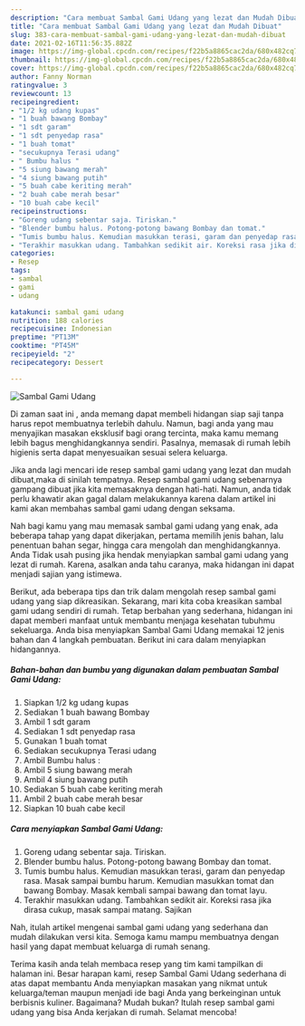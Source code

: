```yaml
---
description: "Cara membuat Sambal Gami Udang yang lezat dan Mudah Dibuat"
title: "Cara membuat Sambal Gami Udang yang lezat dan Mudah Dibuat"
slug: 383-cara-membuat-sambal-gami-udang-yang-lezat-dan-mudah-dibuat
date: 2021-02-16T11:56:35.882Z
image: https://img-global.cpcdn.com/recipes/f22b5a8865cac2da/680x482cq70/sambal-gami-udang-foto-resep-utama.jpg
thumbnail: https://img-global.cpcdn.com/recipes/f22b5a8865cac2da/680x482cq70/sambal-gami-udang-foto-resep-utama.jpg
cover: https://img-global.cpcdn.com/recipes/f22b5a8865cac2da/680x482cq70/sambal-gami-udang-foto-resep-utama.jpg
author: Fanny Norman
ratingvalue: 3
reviewcount: 13
recipeingredient:
- "1/2 kg udang kupas"
- "1 buah bawang Bombay"
- "1 sdt garam"
- "1 sdt penyedap rasa"
- "1 buah tomat"
- "secukupnya Terasi udang"
- " Bumbu halus "
- "5 siung bawang merah"
- "4 siung bawang putih"
- "5 buah cabe keriting merah"
- "2 buah cabe merah besar"
- "10 buah cabe kecil"
recipeinstructions:
- "Goreng udang sebentar saja. Tiriskan."
- "Blender bumbu halus. Potong-potong bawang Bombay dan tomat."
- "Tumis bumbu halus. Kemudian masukkan terasi, garam dan penyedap rasa. Masak sampai bumbu harum. Kemudian masukkan tomat dan bawang Bombay. Masak kembali sampai bawang dan tomat layu."
- "Terakhir masukkan udang. Tambahkan sedikit air. Koreksi rasa jika dirasa cukup, masak sampai matang. Sajikan"
categories:
- Resep
tags:
- sambal
- gami
- udang

katakunci: sambal gami udang 
nutrition: 188 calories
recipecuisine: Indonesian
preptime: "PT13M"
cooktime: "PT45M"
recipeyield: "2"
recipecategory: Dessert

---
```



![Sambal Gami Udang](https://img-global.cpcdn.com/recipes/f22b5a8865cac2da/680x482cq70/sambal-gami-udang-foto-resep-utama.jpg)

Di zaman  saat ini , anda memang dapat membeli hidangan siap saji tanpa harus repot membuatnya terlebih dahulu. Namun, bagi anda yang mau menyajikan masakan eksklusif bagi orang tercinta, maka kamu memang lebih bagus menghidangkannya sendiri. Pasalnya, memasak di rumah lebih higienis serta dapat menyesuaikan sesuai selera keluarga.

Jika anda lagi mencari ide resep sambal gami udang yang lezat dan mudah dibuat,maka di sinilah tempatnya. Resep sambal gami udang  sebenarnya gampang dibuat jika kita memasaknya dengan hati-hati. Namun, anda tidak perlu khawatir akan gagal dalam melakukannya 
karena dalam artikel ini kami akan membahas sambal gami udang dengan seksama.  



Nah bagi kamu yang mau memasak sambal gami udang yang enak, ada beberapa tahap yang dapat dikerjakan, pertama memilih jenis bahan, lalu penentuan bahan segar, hingga cara mengolah dan menghidangkannya. Anda Tidak usah pusing jika hendak menyiapkan sambal gami udang yang lezat di rumah. Karena, asalkan anda  tahu caranya, maka hidangan ini dapat menjadi sajian yang istimewa.

Berikut, ada beberapa tips dan trik dalam mengolah resep sambal gami udang yang siap dikreasikan. Sekarang, mari kita coba kreasikan sambal gami udang sendiri di rumah. Tetap berbahan yang sederhana, hidangan ini dapat memberi manfaat untuk membantu menjaga kesehatan tubuhmu sekeluarga. Anda bisa menyiapkan Sambal Gami Udang memakai 12 jenis bahan dan 4 langkah pembuatan. Berikut ini cara dalam menyiapkan hidangannya.

<!--inarticleads1-->

##### Bahan-bahan dan bumbu yang digunakan dalam pembuatan Sambal Gami Udang:

1. Siapkan 1/2 kg udang kupas
1. Sediakan 1 buah bawang Bombay
1. Ambil 1 sdt garam
1. Sediakan 1 sdt penyedap rasa
1. Gunakan 1 buah tomat
1. Sediakan secukupnya Terasi udang
1. Ambil  Bumbu halus :
1. Ambil 5 siung bawang merah
1. Ambil 4 siung bawang putih
1. Sediakan 5 buah cabe keriting merah
1. Ambil 2 buah cabe merah besar
1. Siapkan 10 buah cabe kecil




<!--inarticleads2-->

##### Cara menyiapkan Sambal Gami Udang:

1. Goreng udang sebentar saja. Tiriskan.
1. Blender bumbu halus. Potong-potong bawang Bombay dan tomat.
1. Tumis bumbu halus. Kemudian masukkan terasi, garam dan penyedap rasa. Masak sampai bumbu harum. Kemudian masukkan tomat dan bawang Bombay. Masak kembali sampai bawang dan tomat layu.
1. Terakhir masukkan udang. Tambahkan sedikit air. Koreksi rasa jika dirasa cukup, masak sampai matang. Sajikan




Nah, itulah artikel mengenai  sambal gami udang  yang sederhana dan mudah dilakukan versi kita. Semoga kamu mampu membuatnya dengan hasil yang dapat membuat keluarga di rumah senang. 

Terima kasih anda telah membaca resep yang tim kami tampilkan di halaman ini. Besar harapan kami, resep  Sambal Gami Udang sederhana di atas dapat membantu Anda menyiapkan masakan yang nikmat untuk keluarga/teman maupun menjadi ide bagi Anda yang berkeinginan untuk berbisnis kuliner. Bagaimana? Mudah bukan? Itulah resep sambal gami udang yang bisa Anda kerjakan di rumah. Selamat mencoba!

